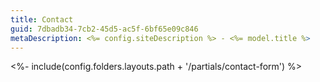 ```yaml
---
title: Contact
guid: 7dbadb34-7cb2-45d5-ac5f-6bf65e09c846
metaDescription: <%= config.siteDescription %> - <%= model.title %>
---
```


<%- include(config.folders.layouts.path + '/partials/contact-form') %>
